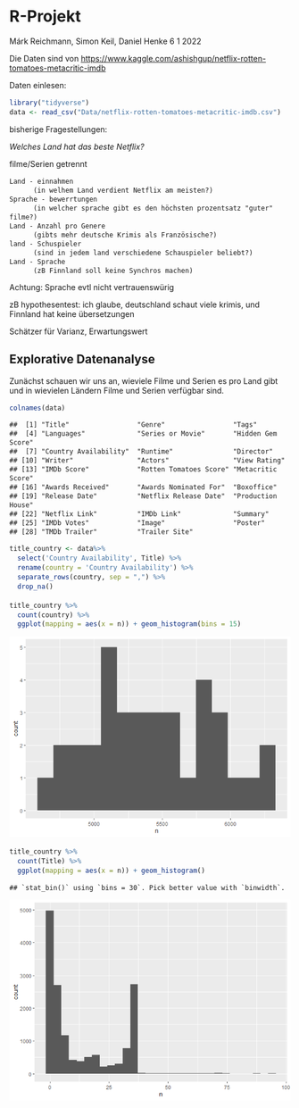 R-Projekt
================
Márk Reichmann, Simon Keil, Daniel Henke
6 1 2022

Die Daten sind von
<https://www.kaggle.com/ashishgup/netflix-rotten-tomatoes-metacritic-imdb>

Daten einlesen:

``` r
library("tidyverse")
data <- read_csv("Data/netflix-rotten-tomatoes-metacritic-imdb.csv")
```

bisherige Fragestellungen:

*Welches Land hat das beste Netflix?*

filme/Serien getrennt

    Land - einnahmen
          (in welhem Land verdient Netflix am meisten?)
    Sprache - bewerrtungen 
          (in welcher sprache gibt es den höchsten prozentsatz "guter" filme?)
    Land - Anzahl pro Genere
          (gibts mehr deutsche Krimis als Französische?)
    land - Schuspieler
          (sind in jedem land verschiedene Schauspieler beliebt?)
    Land - Sprache 
          (zB Finnland soll keine Synchros machen)

Achtung: Sprache evtl nicht vertrauenswürig

zB hypothesentest: ich glaube, deutschland schaut viele krimis, und
Finnland hat keine übersetzungen

Schätzer für Varianz, Erwartungswert

## Explorative Datenanalyse

Zunächst schauen wir uns an, wieviele Filme und Serien es pro Land gibt
und in wievielen Ländern Filme und Serien verfügbar sind.

``` r
colnames(data)
```

    ##  [1] "Title"                 "Genre"                 "Tags"                 
    ##  [4] "Languages"             "Series or Movie"       "Hidden Gem Score"     
    ##  [7] "Country Availability"  "Runtime"               "Director"             
    ## [10] "Writer"                "Actors"                "View Rating"          
    ## [13] "IMDb Score"            "Rotten Tomatoes Score" "Metacritic Score"     
    ## [16] "Awards Received"       "Awards Nominated For"  "Boxoffice"            
    ## [19] "Release Date"          "Netflix Release Date"  "Production House"     
    ## [22] "Netflix Link"          "IMDb Link"             "Summary"              
    ## [25] "IMDb Votes"            "Image"                 "Poster"               
    ## [28] "TMDb Trailer"          "Trailer Site"

``` r
title_country <- data%>%
  select('Country Availability', Title) %>% 
  rename(country = 'Country Availability') %>% 
  separate_rows(country, sep = ",") %>% 
  drop_na()

title_country %>%
  count(country) %>% 
  ggplot(mapping = aes(x = n)) + geom_histogram(bins = 15)
```

![](Bericht_Henke_Keil_Reichmann_files/figure-gfm/unnamed-chunk-2-1.png)<!-- -->

``` r
title_country %>% 
  count(Title) %>% 
  ggplot(mapping = aes(x = n)) + geom_histogram()
```

    ## `stat_bin()` using `bins = 30`. Pick better value with `binwidth`.

![](Bericht_Henke_Keil_Reichmann_files/figure-gfm/unnamed-chunk-2-2.png)<!-- -->
